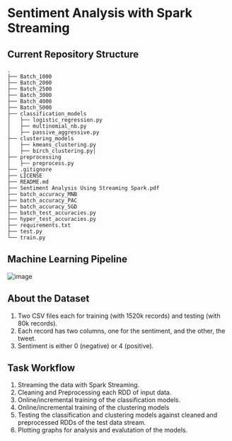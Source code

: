 # Sentiment Analysis with Spark Streaming
## Current Repository Structure
```
.
├── Batch_1000
├── Batch_2000
├── Batch_2500
├── Batch_3000
├── Batch_4000
├── Batch_5000
├── classification_models
│   ├── logistic_regression.py
│   ├── multinomial_nb.py
│   ├── passive_aggressive.py
├── clustering_models
│   ├── kmeans_clustering.py
│   ├── birch_clustering.py│   
├── preprocessing
│   ├── preprocess.py
├── .gitignore
├── LICENSE
├── README.md
├── Sentiment Analysis Using Streaming Spark.pdf
├── batch_accuracy_MNB
├── batch_accuracy_PAC
├── batch_accuracy_SGD
├── batch_test_accuracies.py
├── hyper_test_accuracies.py
├── requirements.txt
├── test.py
└── train.py

```
## Machine Learning Pipeline
![image](https://user-images.githubusercontent.com/56372418/144854552-f5fd5522-6588-4866-9743-4c77e5ccbf95.png)
## About the Dataset
1. Two CSV files each for training (with 1520k records) and testing (with 80k records).
2. Each record has two columns, one for the sentiment, and the other, the tweet.
3. Sentiment is either 0 (negative) or 4 (positive).
## Task Workflow
1. Streaming the data with Spark Streaming.
2. Cleaning and Preprocessing each RDD of input data.
3. Online/incremental training of the classification models.
4. Online/incremental training of the clustering models
5. Testing the classification and clustering models against cleaned and preprocessed RDDs of the test data stream.
6. Plotting graphs for analysis and evalutation of the models.

